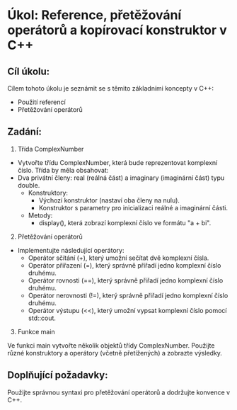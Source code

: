 # Úkol: Reference, přetěžování operátorů a kopírovací konstruktor v C++

## Cíl úkolu:

Cílem tohoto úkolu je seznámit se s těmito základními koncepty v C++:

- Použití referencí
- Přetěžování operátorů

## Zadání:

1. Třída ComplexNumber

- Vytvořte třídu ComplexNumber, která bude reprezentovat komplexní číslo. Třída by měla obsahovat:
- Dva privátní členy: real (reálná část) a imaginary (imaginární část) typu double.
    - Konstruktory:
        - Výchozí konstruktor (nastaví oba členy na nulu).
        - Konstruktor s parametry pro inicializaci reálné a imaginární části.
    - Metody:
        - display(), která zobrazí komplexní číslo ve formátu "a + bi".

2. Přetěžování operátorů

- Implementujte následující operátory:
    - Operátor sčítání (+), který umožní sečítat dvě komplexní čísla.
    - Operátor přiřazení (=), který správně přiřadí jedno komplexní číslo druhému.
    - Operátor rovnosti (==), který správně přiřadí jedno komplexní číslo druhému.
    - Operátor nerovnosti (!=), který správně přiřadí jedno komplexní číslo druhému.
    - Operátor výstupu (<<), který umožní vypsat komplexní číslo pomocí std::cout.


3. Funkce main
    
Ve funkci main vytvořte několik objektů třídy ComplexNumber. Použijte různé konstruktory a operátory (včetně přetížených) a zobrazte výsledky.

## Doplňující požadavky:

Použijte správnou syntaxi pro přetěžování operátorů a dodržujte konvence v C++.